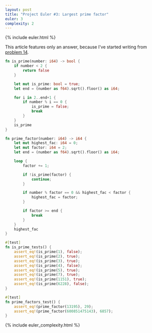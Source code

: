 ```yaml
---
layout: post
title: "Project Euler #3: Largest prime factor"
euler: 3
complexity: 2
---
```


{% include euler.html %}

This article features only an answer, because I've started writing from [problem 14](/2021/10/25/project-euler-14-longest-collatz-sequence.html).

```rust
fn is_prime(number: i64) -> bool {
    if number < 2 {
        return false
    }

    let mut is_prime: bool = true;
    let end = (number as f64).sqrt().floor() as i64;

    for i in 2..end+1 {
        if number % i == 0 {
            is_prime = false;
            break
        }
    }
    is_prime
}

fn prime_factor(number: i64) -> i64 {
    let mut highest_fac: i64 = 0;
    let mut factor: i64 = 2;
    let end = (number as f64).sqrt().floor() as i64;

    loop {
        factor += 1;

        if !is_prime(factor) {
            continue;
        }

        if number % factor == 0 && highest_fac < factor {
            highest_fac = factor;
        }

        if factor >= end {
            break
        }
    }
    highest_fac
}

#[test]
fn is_prime_tests() {
    assert_eq!(is_prime(1), false);
    assert_eq!(is_prime(2), true);
    assert_eq!(is_prime(3), true);
    assert_eq!(is_prime(4), false);
    assert_eq!(is_prime(5), true);
    assert_eq!(is_prime(7), true);
    assert_eq!(is_prime(1151), true);
    assert_eq!(is_prime(6228), false);
}

#[test]
fn prime_factors_test() {
    assert_eq!(prime_factor(13195), 29);
    assert_eq!(prime_factor(600851475143), 6857);
}
```

{% include euler_complexity.html %}
